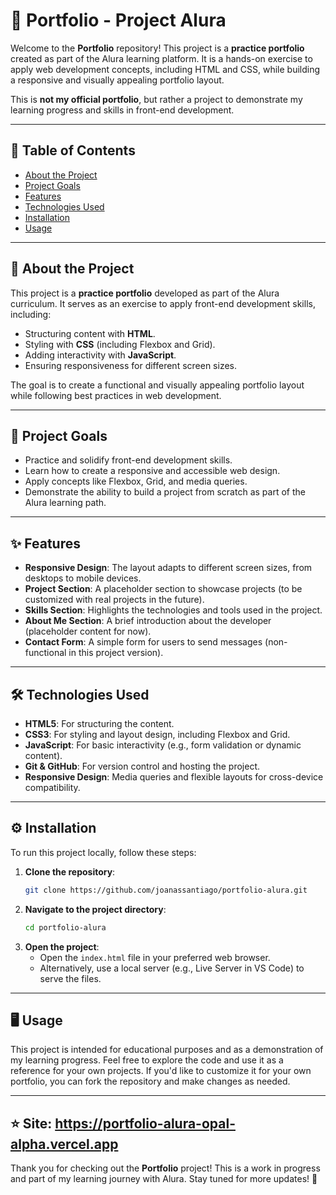 # 📂 Portfolio - Project Alura

Welcome to the **Portfolio** repository! This project is a **practice portfolio** created as part of the Alura learning platform. It is a hands-on exercise to apply web development concepts, including HTML and CSS, while building a responsive and visually appealing portfolio layout.

This is **not my official portfolio**, but rather a project to demonstrate my learning progress and skills in front-end development.

---

## 📑 Table of Contents

- [About the Project](#about-the-project)
- [Project Goals](#project-goals)
- [Features](#features)
- [Technologies Used](#technologies-used)
- [Installation](#installation)
- [Usage](#usage)


---

## 🚀 About the Project

This project is a **practice portfolio** developed as part of the Alura curriculum. It serves as an exercise to apply front-end development skills, including:

- Structuring content with **HTML**.
- Styling with **CSS** (including Flexbox and Grid).
- Adding interactivity with **JavaScript**.
- Ensuring responsiveness for different screen sizes.

The goal is to create a functional and visually appealing portfolio layout while following best practices in web development.

---

## 🎯 Project Goals

- Practice and solidify front-end development skills.
- Learn how to create a responsive and accessible web design.
- Apply concepts like Flexbox, Grid, and media queries.
- Demonstrate the ability to build a project from scratch as part of the Alura learning path.

---

## ✨ Features

- **Responsive Design**: The layout adapts to different screen sizes, from desktops to mobile devices.
- **Project Section**: A placeholder section to showcase projects (to be customized with real projects in the future).
- **Skills Section**: Highlights the technologies and tools used in the project.
- **About Me Section**: A brief introduction about the developer (placeholder content for now).
- **Contact Form**: A simple form for users to send messages (non-functional in this project version).

---

## 🛠️ Technologies Used

- **HTML5**: For structuring the content.
- **CSS3**: For styling and layout design, including Flexbox and Grid.
- **JavaScript**: For basic interactivity (e.g., form validation or dynamic content).
- **Git & GitHub**: For version control and hosting the project.
- **Responsive Design**: Media queries and flexible layouts for cross-device compatibility.

---

## ⚙️ Installation

To run this project locally, follow these steps:

1. **Clone the repository**:
   ```bash
   git clone https://github.com/joanassantiago/portfolio-alura.git
   ```
2. **Navigate to the project directory**:
   ```bash
   cd portfolio-alura
   ```
3. **Open the project**:
   - Open the `index.html` file in your preferred web browser.
   - Alternatively, use a local server (e.g., Live Server in VS Code) to serve the files.

---

## 🖥️ Usage

This project is intended for educational purposes and as a demonstration of my learning progress. Feel free to explore the code and use it as a reference for your own projects. If you'd like to customize it for your own portfolio, you can fork the repository and make changes as needed.

---

## ⭐ Site: https://portfolio-alura-opal-alpha.vercel.app

Thank you for checking out the **Portfolio** project! This is a work in progress and part of my learning journey with Alura. Stay tuned for more updates! 🚀
